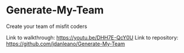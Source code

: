 # Generate-My-Team
Create your team of misfit coders

Link to walkthrough: https://youtu.be/DHH7E-QcY0U
Link to repository: https://github.com/jdanleano/Generate-My-Team